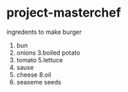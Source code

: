 # project-masterchef
ingredents to make burger
1. bun
2. onions
3.boiled potato
4. tomato
5.lettuce
6. sause
7. cheese
8.oil
9. seaseme seeds

